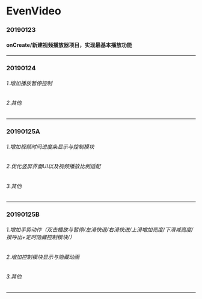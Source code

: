 # EvenVideo
### 20190123
####  onCreate/新建视频播放器项目，实现最基本播放功能

---

### 20190124
######  1.增加播放暂停控制
######   2.其他

---
### 20190125A
###### 1.增加视频时间进度条显示与控制模块
######  2.优化竖屏界面UI以及视频播放比例适配
######  3.其他

---
### 20190125B
###### 1.增加手势动作（双击播放与暂停/左滑快退/右滑快进/上滑增加亮度/下滑减亮度/摸呼出+定时隐藏控制模块/）
######  2.增加控制模块显示与隐藏动画
######  3.其他

---
